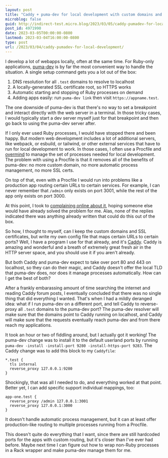 ```yaml
---
layout: post
title: "Caddy + puma-dev for local development with custom domains and HTTPS"
microblog: false
guid: http://indirect-test.micro.blog/2023/03/05/caddy-pumadev-for-local-development/
post_id: 4971990
date: 2023-03-05T00:00:00-0800
lastmod: 2023-03-04T16:00:00-0800
type: post
url: /2023/03/04/caddy-pumadev-for-local-development/
---
```


I develop a lot of webapps locally, often at the same time. For Ruby-only applications, [puma-dev][] is by far the most convenient way to handle the situation. A single setup command gets you a lot out of the box:

1. DNS resolution for all `.test` domains to resolve to localhost
1. A locally-generated SSL certificate root, so HTTPS works
1. Automatic starting and stopping of Ruby processes on demand
1. Adding apps easily: run `puma-dev link` then visit `https://appname.test`.

The one downside of puma-dev is that there's no way to set a breakpoint and interact directly with the web server in a terminal. In those tricky cases, I would typically start a dev server myself just for that breakpoint and then go back to using the puma-dev server after.

If I only ever used Ruby processes, I would have stopped there and been happy. But modern web development includes a lot of additional servers, like webpack, or esbuild, or tailwind, or other external services that have to run for local development to work. In those cases, I often use a Procfile and [overmind][] to manage the set of processes needed for local development. The problem with using a Procfile is that it removes all of the benefits of puma-dev: no more custom domain, no more automatic process management, no more SSL certs.

On top of that, even with a Procfile I would run into problems like a production app routing certain URLs to certain services. For example, I can never remember that `/admin` only exists on port 3001, while the rest of the app only exists on port 3000.

At this point, I took to [complaining online about it][1], hoping someone else would have already solved the problem for me. Alas, none of the replies indicated there was anything already written that could do this out of the box.

So how, I thought to myself, can I keep the custom domains and SSL certificates, but write my own config file that maps certain URLs to certain ports? Well, I have a program I use for that already, and it's [Caddy][]. Caddy is amazing and wonderful and a breath of extremely great fresh air in the HTTP server space, and you should use it if you aren't already.

But both Caddy and puma-dev expect to take over port 80 and 443 on localhost, so they can do their magic, and Caddy doesn't offer the local TLD that puma-dev does, nor does it manage processes automatically. How can I get the best of both?

After a frankly embarassing amount of time searching the internet and reading Caddy forum posts, I eventually concluded that there was no single thing that did everything I wanted. That's when I had a mildly deranged idea: what if I run puma-dev on a different port, and tell Caddy to reverse-proxy all `.test` domains to the puma-dev port? The puma-dev resolver will make sure that the domains point to Caddy running on localhost, and Caddy will make sure that the requests eventually reach puma-dev and from there reach my applications.

It took an hour or two of fiddling around, but I actually got it working! The puma-dev change was to install it to the default userland ports by running `puma-dev -install -install-port 9280 -install-https-port 9283`. The Caddy change was to add this block to my `Caddyfile`:

```Caddyfile
*.test {
  tls internal
  reverse_proxy 127.0.0.1:9280
}
```

Shockingly, that was all I needed to do, and everything worked at that point. Better yet, I can add specific support individual mappings, too:

```Caddyfile
app-one.test {
  reverse_proxy /admin 127.0.0.1:3001
  reverse_proxy 127.0.0.1:3000
}
```

It doesn't handle automatic process management, but it can at least offer production-like routing to multiple processes running from a Procfile.

This doesn't quite do everything that I want, since there are still hardcoded ports for the apps with custom routing, but it's closer than I've ever had before. Maybe next time I can figure out how to wrap non-Ruby processes in a Rack wrapper and make puma-dev manage them for me.

[1]: https://fiasco.social/@indirect/109927615725945076
[puma-dev]: https://github.com/puma/puma-dev
[overmind]: https://github.com/DarthSim/overmind
[Caddy]: https://caddyserver.com/
